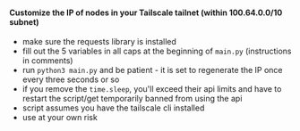 #### Customize the IP of nodes in your Tailscale tailnet (within 100.64.0.0/10 subnet)
 - make sure the requests library is installed
 - fill out the 5 variables in all caps at the beginning of `main.py` (instructions in comments)
 - run `python3 main.py` and be patient - it is set to regenerate the IP once every three seconds or so
 - if you remove the `time.sleep`, you'll exceed their api limits and have to restart the script/get temporarily banned from using the api
 - script assumes you have the tailscale cli installed
 - use at your own risk